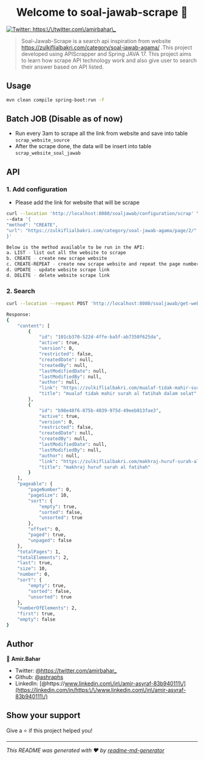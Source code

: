 <h1 align="center">Welcome to soal-jawab-scrape 👋</h1>
<p>
  <a href="https://twitter.com/https:\/\/twitter.com\/amirbahar\_" target="_blank">
    <img alt="Twitter: https:\/\/twitter.com\/amirbahar\_" src="https://img.shields.io/twitter/follow/https:\/\/twitter.com\/amirbahar\_.svg?style=social" />
  </a>
</p>

> Soal-Jawab-Scrape is a search api inspiration from website https://zulkiflialbakri.com/category/soal-jawab-agama/ .This project developed using APIScrapper and Spring JAVA 17. This project aims to learn how scrape API technology work and also give user to search their answer based on API listed.


## Usage

```sh
mvn clean compile spring-boot:run -f
```

## Batch JOB (Disable as of now)
- Run every 3am to scrape all the link from website and save into table `scrap_website_source`
- After the scrape done, the data will be insert into table `scrap_website_soal_jawab`

## API
### 1. Add configuration
- Please add the link for website that will be scrape

```sh
curl --location 'http://localhost:8080/soaljawab/configuration/scrap' \
--data '{
"method": "CREATE",
"url": "https://zulkiflialbakri.com/category/soal-jawab-agama/page/2/"
}'

Below is the method available to be run in the API:
a. LIST - list out all the website to scrape
b. CREATE - create new scrape website
c. CREATE-REPEAT - create new scrape website and repeat the page number
d. UPDATE - update website scrape link
d. DELETE - delete website scrape link

```

### 2. Search 
```sh
curl --location --request POST 'http://localhost:8080/soaljawab/get-websites?keyword=surah'

Response:
{
    "content": [
        {
            "id": "101cb370-522d-4ffe-ba5f-ab7350f625da",
            "active": true,
            "version": 0,
            "restricted": false,
            "createdDate": null,
            "createdBy": null,
            "lastModifiedDate": null,
            "lastModifiedBy": null,
            "author": null,
            "link": "https://zulkiflialbakri.com/mualaf-tidak-mahir-surah-al-fatihah-dalam-solat/",
            "title": "mualaf tidak mahir surah al fatihah dalam solat"
        },
        {
            "id": "b98e48f6-875b-4039-975d-49eeb013fae3",
            "active": true,
            "version": 0,
            "restricted": false,
            "createdDate": null,
            "createdBy": null,
            "lastModifiedDate": null,
            "lastModifiedBy": null,
            "author": null,
            "link": "https://zulkiflialbakri.com/makhraj-huruf-surah-al-fatihah/",
            "title": "makhraj huruf surah al fatihah"
        }
    ],
    "pageable": {
        "pageNumber": 0,
        "pageSize": 10,
        "sort": {
            "empty": true,
            "sorted": false,
            "unsorted": true
        },
        "offset": 0,
        "paged": true,
        "unpaged": false
    },
    "totalPages": 1,
    "totalElements": 2,
    "last": true,
    "size": 10,
    "number": 0,
    "sort": {
        "empty": true,
        "sorted": false,
        "unsorted": true
    },
    "numberOfElements": 2,
    "first": true,
    "empty": false
}
```



## Author

👤 **Amir.Bahar**

* Twitter: [@https:\/\/twitter.com\/amirbahar\_](https://twitter.com/https:\/\/twitter.com\/amirbahar\_)
* Github: [@ashraphs](https://github.com/ashraphs)
* LinkedIn: [@https:\/\/www.linkedin.com\/in\/amir-asyraf-83b940111\/](https://linkedin.com/in/https:\/\/www.linkedin.com\/in\/amir-asyraf-83b940111\/)

## Show your support

Give a ⭐️ if this project helped you!

***
_This README was generated with ❤️ by [readme-md-generator](https://github.com/kefranabg/readme-md-generator)_